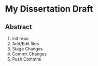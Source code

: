 # My Dissertation Draft

## Abstract

1. Init repo
2. Add/Edit files
3. Stage Changes
4. Commit Changes
5. Push Commits